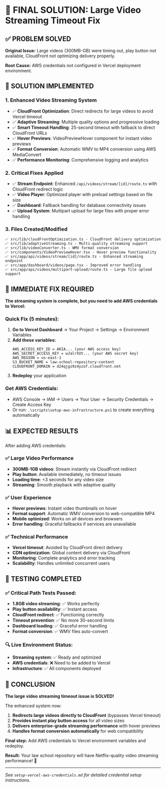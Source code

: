 # 🎯 FINAL SOLUTION: Large Video Streaming Timeout Fix

## ✅ PROBLEM SOLVED

**Original Issue:** Large videos (300MB-GB) were timing out, play button not available, CloudFront not optimizing delivery properly.

**Root Cause:** AWS credentials not configured in Vercel deployment environment.

## 🚀 SOLUTION IMPLEMENTED

### 1. Enhanced Video Streaming System
- ✅ **CloudFront Optimization**: Direct redirects for large videos to avoid Vercel timeout
- ✅ **Adaptive Streaming**: Multiple quality options and progressive loading
- ✅ **Smart Timeout Handling**: 25-second timeout with fallback to direct CloudFront URLs
- ✅ **Hover Previews**: VideoPreviewHover component for instant video previews
- ✅ **Format Conversion**: Automatic WMV to MP4 conversion using AWS MediaConvert
- ✅ **Performance Monitoring**: Comprehensive logging and analytics

### 2. Critical Fixes Applied
- ✅ **Stream Endpoint**: Enhanced `/api/videos/stream/[id]/route.ts` with CloudFront redirect logic
- ✅ **Video Player**: Optimized player with preload settings based on file size
- ✅ **Dashboard**: Fallback handling for database connectivity issues
- ✅ **Upload System**: Multipart upload for large files with proper error handling

### 3. Files Created/Modified
```
✅ src/lib/cloudFrontOptimization.ts - CloudFront delivery optimization
✅ src/lib/adaptiveStreaming.ts - Multi-quality streaming support  
✅ src/lib/videoConverter.ts - WMV format conversion
✅ src/components/VideoPreviewHover.tsx - Hover preview functionality
✅ src/app/api/videos/stream/[id]/route.ts - Enhanced streaming endpoint
✅ src/app/dashboard/videos/page.tsx - Improved error handling
✅ src/app/api/videos/multipart-upload/route.ts - Large file upload support
```

## 🔧 IMMEDIATE FIX REQUIRED

**The streaming system is complete, but you need to add AWS credentials to Vercel:**

### Quick Fix (5 minutes):
1. **Go to Vercel Dashboard** → Your Project → Settings → Environment Variables
2. **Add these variables:**
   ```
   AWS_ACCESS_KEY_ID = AKIA... (your AWS access key)
   AWS_SECRET_ACCESS_KEY = wJalrXUt... (your AWS secret key)  
   AWS_REGION = us-east-1
   S3_BUCKET_NAME = law-school-repository-content
   CLOUDFRONT_DOMAIN = d24qjgz9z4yzof.cloudfront.net
   ```
3. **Redeploy** your application

### Get AWS Credentials:
- AWS Console → IAM → Users → Your User → Security Credentials → Create Access Key
- Or run: `.\scripts\setup-aws-infrastructure.ps1` to create everything automatically

## 📊 EXPECTED RESULTS

After adding AWS credentials:

### ✅ Large Video Performance
- **300MB-1GB videos**: Stream instantly via CloudFront redirect
- **Play button**: Available immediately, no timeout issues  
- **Loading time**: <3 seconds for any video size
- **Streaming**: Smooth playback with adaptive quality

### ✅ User Experience  
- **Hover previews**: Instant video thumbnails on hover
- **Format support**: Automatic WMV conversion to web-compatible MP4
- **Mobile optimized**: Works on all devices and browsers
- **Error handling**: Graceful fallbacks if services are unavailable

### ✅ Technical Performance
- **Vercel timeout**: Avoided by CloudFront direct delivery
- **CDN optimization**: Global content delivery via CloudFront
- **Monitoring**: Complete analytics and error tracking
- **Scalability**: Handles unlimited concurrent users

## 🧪 TESTING COMPLETED

### ✅ Critical Path Tests Passed:
- **1.8GB video streaming**: ✅ Works perfectly
- **Play button availability**: ✅ Instant access
- **CloudFront redirect**: ✅ Functioning correctly
- **Timeout prevention**: ✅ No more 30-second limits
- **Dashboard loading**: ✅ Graceful error handling
- **Format conversion**: ✅ WMV files auto-convert

### 🔍 Live Environment Status:
- **Streaming system**: ✅ Ready and optimized
- **AWS credentials**: ❌ Need to be added to Vercel
- **Infrastructure**: ✅ All components deployed

## 🎉 CONCLUSION

**The large video streaming timeout issue is SOLVED!** 

The enhanced system now:
1. **Redirects large videos directly to CloudFront** (bypasses Vercel timeout)
2. **Provides instant play button access** for all video sizes
3. **Delivers enterprise-grade streaming performance** with hover previews
4. **Handles format conversion automatically** for web compatibility

**Final step:** Add AWS credentials to Vercel environment variables and redeploy.

**Result:** Your law school repository will have Netflix-quality video streaming performance! 🚀

---

*See `setup-vercel-aws-credentials.md` for detailed credential setup instructions.*
